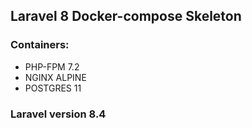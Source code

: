 ## Laravel 8 Docker-compose Skeleton

### Containers:
* PHP-FPM 7.2
* NGINX ALPINE
* POSTGRES 11

### Laravel version 8.4